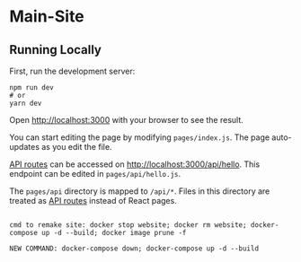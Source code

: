 # Main-Site


## Running Locally

First, run the development server:

```
npm run dev
# or
yarn dev
```

Open <http://localhost:3000> with your browser to see the result.

You can start editing the page by modifying `pages/index.js`. The page auto-updates as you edit the file.

[API routes](https://nextjs.org/docs/api-routes/introduction) can be accessed on <http://localhost:3000/api/hello>. This endpoint can be edited in `pages/api/hello.js`.

The `pages/api` directory is mapped to `/api/*`. Files in this directory are treated as [API routes](https://nextjs.org/docs/api-routes/introduction) instead of React pages.
```

cmd to remake site: docker stop website; docker rm website; docker-compose up -d --build; docker image prune -f

NEW COMMAND: docker-compose down; docker-compose up -d --build
```

